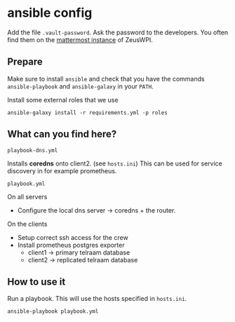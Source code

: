 # ansible config

Add the file `.vault-password`. Ask the password to the developers. You often find them on the [mattermost instance](https://mattermost.zeus.gent/) of ZeusWPI.

## Prepare

Make sure to install `ansible` and check that you have the commands `ansible-playbook` and `ansible-galaxy` in your `PATH`.

Install some external roles that we use

    ansible-galaxy install -r requirements.yml -p roles


## What can you find here?

`playbook-dns.yml`

Installs **coredns** onto client2. (see `hosts.ini`)
This can be used for service discovery in for example prometheus.


`playbook.yml`

On all servers

- Configure the local dns server -> coredns + the router.

On the clients

- Setup correct ssh access for the crew
- Install prometheus postgres exporter
    - client1 -> primary telraam database
    - client2 -> replicated telraam database

## How to use it

Run a playbook. This will use the hosts specified in `hosts.ini`.

    ansible-playbook playbook.yml
